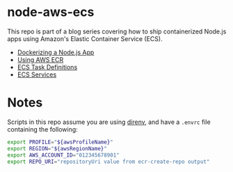 # node-aws-ecs

This repo is part of a blog series covering how to ship containerized Node.js
apps using Amazon's Elastic Container Service (ECS).

- [Dockerizing a Node.js App](https://blog.devopsdreams.io/thinking-inside-the-box)
- [Using AWS ECR](https://blog.devopsdreams.io/container-yourself)
- [ECS Task Definitions](https://blog.devopsdreams.io/ecs-task-definitions)
- [ECS Services ](https://blog.devopsdreams.io/ecs-services)

# Notes

Scripts in this repo assume you are using [direnv](https://direnv.net), and have a `.envrc` file
containing the following:

```bash
export PROFILE="${awsProfileName}"
export REGION="${awsRegionName}"
export AWS_ACCOUNT_ID="012345678901"
export REPO_URI="repositoryUri value from ecr-create-repo output"
```

